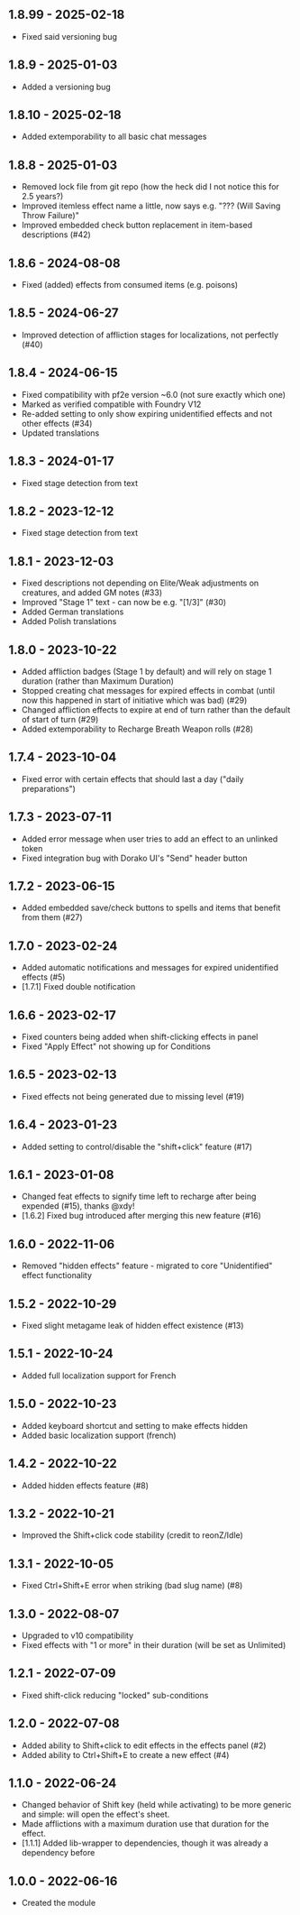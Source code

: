 ## 1.8.99 - 2025-02-18
- Fixed said versioning bug

## 1.8.9 - 2025-01-03
- Added a versioning bug
 
## 1.8.10 - 2025-02-18
- Added extemporability to all basic chat messages

## 1.8.8 - 2025-01-03
- Removed lock file from git repo (how the heck did I not notice this for 2.5 years?)
- Improved itemless effect name a little, now says e.g. "??? (Will Saving Throw Failure)"
- Improved embedded check button replacement in item-based descriptions (#42)

## 1.8.6 - 2024-08-08
- Fixed (added) effects from consumed items (e.g. poisons)

## 1.8.5 - 2024-06-27
- Improved detection of affliction stages for localizations, not perfectly (#40)

## 1.8.4 - 2024-06-15
- Fixed compatibility with pf2e version ~6.0 (not sure exactly which one)
- Marked as verified compatible with Foundry V12
- Re-added setting to only show expiring unidentified effects and not other effects (#34)
- Updated translations

## 1.8.3 - 2024-01-17
- Fixed stage detection from text

## 1.8.2 - 2023-12-12
- Fixed stage detection from text

## 1.8.1 - 2023-12-03
- Fixed descriptions not depending on Elite/Weak adjustments on creatures, and added GM notes (#33)
- Improved "Stage 1" text - can now be e.g. "[1/3]" (#30)
- Added German translations
- Added Polish translations

## 1.8.0 - 2023-10-22
- Added affliction badges (Stage 1 by default) and will rely on stage 1 duration (rather than Maximum Duration)
- Stopped creating chat messages for expired effects in combat (until now this happened in start of initiative which was bad) (#29)
- Changed affliction effects to expire at end of turn rather than the default of start of turn (#29)
- Added extemporability to Recharge Breath Weapon rolls (#28) 

## 1.7.4 - 2023-10-04
- Fixed error with certain effects that should last a day ("daily preparations")

## 1.7.3 - 2023-07-11
- Added error message when user tries to add an effect to an unlinked token
- Fixed integration bug with Dorako UI's "Send" header button

## 1.7.2 - 2023-06-15
- Added embedded save/check buttons to spells and items that benefit from them (#27)

## 1.7.0 - 2023-02-24
- Added automatic notifications and messages for expired unidentified effects (#5)
- [1.7.1] Fixed double notification

## 1.6.6 - 2023-02-17
- Fixed counters being added when shift-clicking effects in panel
- Fixed "Apply Effect" not showing up for Conditions

## 1.6.5 - 2023-02-13
- Fixed effects not being generated due to missing level (#19)

## 1.6.4 - 2023-01-23
- Added setting to control/disable the "shift+click" feature (#17)

## 1.6.1 - 2023-01-08
- Changed feat effects to signify time left to recharge after being expended (#15), thanks @xdy!
- [1.6.2] Fixed bug introduced after merging this new feature (#16)

## 1.6.0 - 2022-11-06
- Removed "hidden effects" feature - migrated to core "Unidentified" effect functionality

## 1.5.2 - 2022-10-29
- Fixed slight metagame leak of hidden effect existence (#13)

## 1.5.1 - 2022-10-24
- Added full localization support for French

## 1.5.0 - 2022-10-23
- Added keyboard shortcut and setting to make effects hidden
- Added basic localization support (french)

## 1.4.2 - 2022-10-22
- Added hidden effects feature (#8)

## 1.3.2 - 2022-10-21
- Improved the Shift+click code stability (credit to reonZ/Idle)

## 1.3.1 - 2022-10-05
- Fixed Ctrl+Shift+E error when striking (bad slug name) (#8)

## 1.3.0 - 2022-08-07
- Upgraded to v10 compatibility
- Fixed effects with "1 or more" in their duration (will be set as Unlimited)

## 1.2.1 - 2022-07-09
- Fixed shift-click reducing "locked" sub-conditions

## 1.2.0 - 2022-07-08
- Added ability to Shift+click to edit effects in the effects panel (#2)
- Added ability to Ctrl+Shift+E to create a new effect (#4)

## 1.1.0 - 2022-06-24
- Changed behavior of Shift key (held while activating) to be more generic and simple:  will open the effect's sheet.
- Made afflictions with a maximum duration use that duration for the effect.
- [1.1.1] Added lib-wrapper to dependencies, though it was already a dependency before

## 1.0.0 - 2022-06-16
- Created the module
